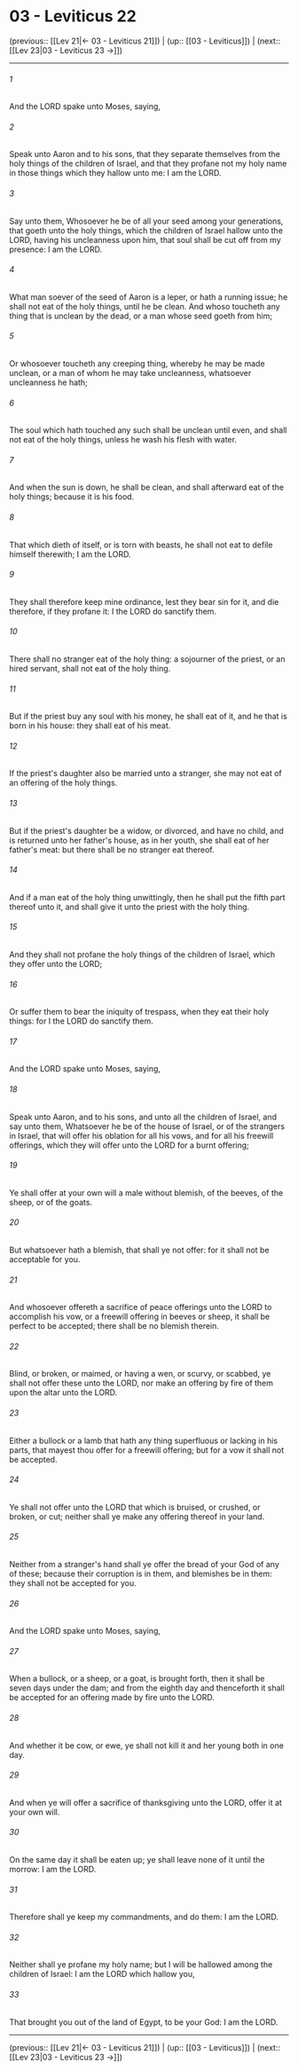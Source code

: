 # 03 - Leviticus 22

(previous:: [[Lev 21|← 03 - Leviticus 21]]) | (up:: [[03 - Leviticus]]) | (next:: [[Lev 23|03 - Leviticus 23 →]])

***


###### 1 
And the LORD spake unto Moses, saying, 

###### 2 
Speak unto Aaron and to his sons, that they separate themselves from the holy things of the children of Israel, and that they profane not my holy name in those things which they hallow unto me: I am the LORD. 

###### 3 
Say unto them, Whosoever he be of all your seed among your generations, that goeth unto the holy things, which the children of Israel hallow unto the LORD, having his uncleanness upon him, that soul shall be cut off from my presence: I am the LORD. 

###### 4 
What man soever of the seed of Aaron is a leper, or hath a running issue; he shall not eat of the holy things, until he be clean. And whoso toucheth any thing that is unclean by the dead, or a man whose seed goeth from him; 

###### 5 
Or whosoever toucheth any creeping thing, whereby he may be made unclean, or a man of whom he may take uncleanness, whatsoever uncleanness he hath; 

###### 6 
The soul which hath touched any such shall be unclean until even, and shall not eat of the holy things, unless he wash his flesh with water. 

###### 7 
And when the sun is down, he shall be clean, and shall afterward eat of the holy things; because it is his food. 

###### 8 
That which dieth of itself, or is torn with beasts, he shall not eat to defile himself therewith; I am the LORD. 

###### 9 
They shall therefore keep mine ordinance, lest they bear sin for it, and die therefore, if they profane it: I the LORD do sanctify them. 

###### 10 
There shall no stranger eat of the holy thing: a sojourner of the priest, or an hired servant, shall not eat of the holy thing. 

###### 11 
But if the priest buy any soul with his money, he shall eat of it, and he that is born in his house: they shall eat of his meat. 

###### 12 
If the priest's daughter also be married unto a stranger, she may not eat of an offering of the holy things. 

###### 13 
But if the priest's daughter be a widow, or divorced, and have no child, and is returned unto her father's house, as in her youth, she shall eat of her father's meat: but there shall be no stranger eat thereof. 

###### 14 
And if a man eat of the holy thing unwittingly, then he shall put the fifth part thereof unto it, and shall give it unto the priest with the holy thing. 

###### 15 
And they shall not profane the holy things of the children of Israel, which they offer unto the LORD; 

###### 16 
Or suffer them to bear the iniquity of trespass, when they eat their holy things: for I the LORD do sanctify them. 

###### 17 
And the LORD spake unto Moses, saying, 

###### 18 
Speak unto Aaron, and to his sons, and unto all the children of Israel, and say unto them, Whatsoever he be of the house of Israel, or of the strangers in Israel, that will offer his oblation for all his vows, and for all his freewill offerings, which they will offer unto the LORD for a burnt offering; 

###### 19 
Ye shall offer at your own will a male without blemish, of the beeves, of the sheep, or of the goats. 

###### 20 
But whatsoever hath a blemish, that shall ye not offer: for it shall not be acceptable for you. 

###### 21 
And whosoever offereth a sacrifice of peace offerings unto the LORD to accomplish his vow, or a freewill offering in beeves or sheep, it shall be perfect to be accepted; there shall be no blemish therein. 

###### 22 
Blind, or broken, or maimed, or having a wen, or scurvy, or scabbed, ye shall not offer these unto the LORD, nor make an offering by fire of them upon the altar unto the LORD. 

###### 23 
Either a bullock or a lamb that hath any thing superfluous or lacking in his parts, that mayest thou offer for a freewill offering; but for a vow it shall not be accepted. 

###### 24 
Ye shall not offer unto the LORD that which is bruised, or crushed, or broken, or cut; neither shall ye make any offering thereof in your land. 

###### 25 
Neither from a stranger's hand shall ye offer the bread of your God of any of these; because their corruption is in them, and blemishes be in them: they shall not be accepted for you. 

###### 26 
And the LORD spake unto Moses, saying, 

###### 27 
When a bullock, or a sheep, or a goat, is brought forth, then it shall be seven days under the dam; and from the eighth day and thenceforth it shall be accepted for an offering made by fire unto the LORD. 

###### 28 
And whether it be cow, or ewe, ye shall not kill it and her young both in one day. 

###### 29 
And when ye will offer a sacrifice of thanksgiving unto the LORD, offer it at your own will. 

###### 30 
On the same day it shall be eaten up; ye shall leave none of it until the morrow: I am the LORD. 

###### 31 
Therefore shall ye keep my commandments, and do them: I am the LORD. 

###### 32 
Neither shall ye profane my holy name; but I will be hallowed among the children of Israel: I am the LORD which hallow you, 

###### 33 
That brought you out of the land of Egypt, to be your God: I am the LORD.

***

(previous:: [[Lev 21|← 03 - Leviticus 21]]) | (up:: [[03 - Leviticus]]) | (next:: [[Lev 23|03 - Leviticus 23 →]])
